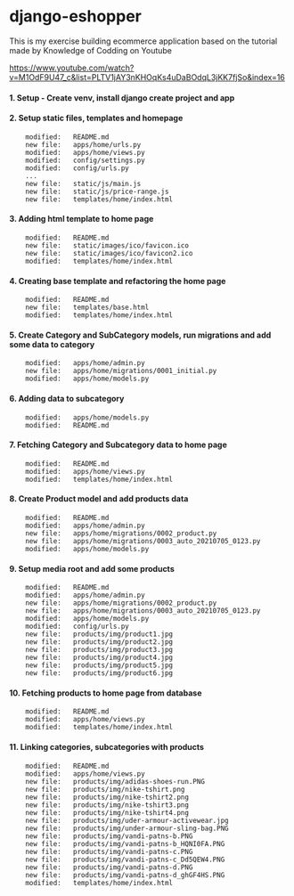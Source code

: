 # django-eshopper
This is my exercise building ecommerce application based on the tutorial made by Knowledge of Codding on Youtube

https://www.youtube.com/watch?v=M1OdF9U47_c&list=PLTV1jAY3nKHOqKs4uDaBOdqL3jKK7fjSo&index=16

#### 1. Setup - Create venv, install django create project and app

#### 2. Setup static files, templates and homepage

        modified:   README.md
        new file:   apps/home/urls.py
        modified:   apps/home/views.py
        modified:   config/settings.py
        modified:   config/urls.py
        ...
        new file:   static/js/main.js
        new file:   static/js/price-range.js
        new file:   templates/home/index.html

#### 3. Adding html template to home page

        modified:   README.md
        new file:   static/images/ico/favicon.ico
        new file:   static/images/ico/favicon2.ico
        modified:   templates/home/index.html

#### 4. Creating base template and refactoring the home page 

        modified:   README.md
        new file:   templates/base.html
        modified:   templates/home/index.html

#### 5. Create Category and SubCategory models, run migrations and add some data to category

        modified:   apps/home/admin.py
        new file:   apps/home/migrations/0001_initial.py
        modified:   apps/home/models.py

#### 6. Adding data to subcategory        

        modified:   apps/home/models.py
        modified:   README.md

#### 7. Fetching Category and Subcategory data to home page

        modified:   README.md
        modified:   apps/home/views.py
        modified:   templates/home/index.html

#### 8. Create Product model and add products data

        modified:   README.md
        modified:   apps/home/admin.py
        new file:   apps/home/migrations/0002_product.py
        new file:   apps/home/migrations/0003_auto_20210705_0123.py
        modified:   apps/home/models.py

#### 9. Setup media root and add some products

        modified:   README.md
        modified:   apps/home/admin.py
        new file:   apps/home/migrations/0002_product.py
        new file:   apps/home/migrations/0003_auto_20210705_0123.py
        modified:   apps/home/models.py
        modified:   config/urls.py
        new file:   products/img/product1.jpg
        new file:   products/img/product2.jpg
        new file:   products/img/product3.jpg
        new file:   products/img/product4.jpg
        new file:   products/img/product5.jpg
        new file:   products/img/product6.jpg

#### 10. Fetching products to home page from database

        modified:   README.md
        modified:   apps/home/views.py
        modified:   templates/home/index.html

#### 11. Linking categories, subcategories with products

        modified:   README.md
        modified:   apps/home/views.py
        new file:   products/img/adidas-shoes-run.PNG
        new file:   products/img/nike-tshirt.png
        new file:   products/img/nike-tshirt2.png
        new file:   products/img/nike-tshirt3.png
        new file:   products/img/nike-tshirt4.png
        new file:   products/img/uder-armour-activewear.jpg
        new file:   products/img/under-armour-sling-bag.PNG
        new file:   products/img/vandi-patns-b.PNG
        new file:   products/img/vandi-patns-b_HQNI0FA.PNG
        new file:   products/img/vandi-patns-c.PNG
        new file:   products/img/vandi-patns-c_Dd5QEW4.PNG
        new file:   products/img/vandi-patns-d.PNG
        new file:   products/img/vandi-patns-d_ghGF4HS.PNG
        modified:   templates/home/index.html